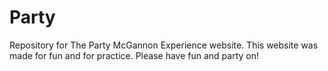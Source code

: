 # Party
Repository for The Party McGannon Experience website.
This website was made for fun and for practice. Please have fun and party on!
